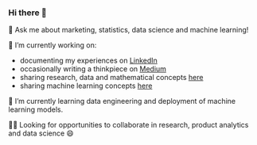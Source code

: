 ### Hi there 👋

💬 Ask me about marketing, statistics, data science and machine learning! 

🔭 I’m currently working on:
* documenting my experiences on [LinkedIn](https://www.linkedin.com/in/cynthiathinwa/)
* occasionally writing a thinkpiece on [Medium](https://medium.com/@ceethinwa)
* sharing research, data and mathematical concepts [here](https://applysocialstats.com/)
* sharing machine learning concepts [here](https://ceethinwa.github.io/knowledge-hub)

🌱 I’m currently learning data engineering and deployment of machine learning models.

👩‍💻 Looking for opportunities to collaborate in research, product analytics and data science 😄

<!--
**CeeThinwa/CeeThinwa** is a ✨ _special_ ✨ repository because its `README.md` (this file) appears on your GitHub profile.

Here are some ideas to get you started:

- 🔭 I’m currently working on ...
- 🌱 I’m currently learning ...
- 👯 I’m looking to collaborate on ...
- 🤔 I’m looking for help with ...
- 💬 Ask me about ...
- 📫 How to reach me: ...
- 😄 Pronouns: ...
- ⚡ Fun fact: ...
-->
